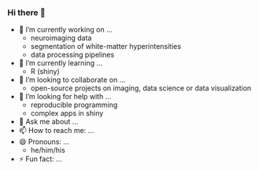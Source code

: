 ### Hi there 👋

<!--
**wulms/wulms** is a ✨ _special_ ✨ repository because its `README.md` (this file) appears on your GitHub profile.

Here are some ideas to get you started:
-->



- 🔭 I’m currently working on ...
  - neuroimaging data
  - segmentation of white-matter hyperintensities
  - data processing pipelines
- 🌱 I’m currently learning ...
  - R (shiny) 
- 👯 I’m looking to collaborate on ...
  - open-source projects on imaging, data science or data visualization 
- 🤔 I’m looking for help with ...
  - reproducible programming
  - complex apps in shiny 
- 💬 Ask me about ...
- 📫 How to reach me: ...
- 😄 Pronouns: ...
  - he/him/his 
- ⚡ Fun fact: ...
